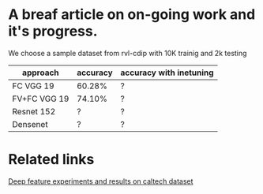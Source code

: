 # A breaf article on on-going work and it's progress.



We choose a sample dataset from rvl-cdip with 10K trainig and 2k testing

|approach|accuracy|accuracy with inetuning|
|--|--|--|
FC VGG 19 | 60.28\%|?|
FV+FC VGG 19|74.10\%|?|
Resnet 152|?|?|
Densenet|?|?|


# Related links
[Deep feature experiments and results on caltech dataset](deepFeatureEXP.md)
